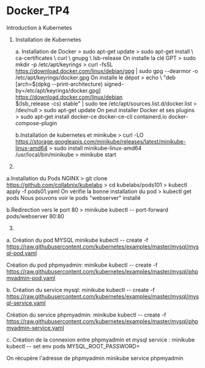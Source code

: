 # Docker_TP4

Introduction à Kubernetes

1. Installation de Kubernetes

   a. Installation de Docker
         > sudo apt-get update
         > sudo apt-get install \ ca-certificates \ curl \ gnupg \ lsb-release
       On installe la clé GPT
         > sudo mkdir -p /etc/apt/keyrings
         > curl -fsSL https://download.docker.com/linux/debian/gpg | sudo gpg --dearmor -o /etc/apt/keyrings/docker.gpg
       On installe le dépot 
         > echo \ "deb [arch=$(dpkg --print-architecture) signed-by=/etc/apt/keyrings/docker.gpg] https://download.docker.com/linux/debian \
           $(lsb_release -cs) stable" | sudo tee /etc/apt/sources.list.d/docker.list > /dev/null
         > sudo apt-get update
       On peut installer Docker et ses plugins
         > sudo apt-get install docker-ce docker-ce-cli containerd.io docker-compose-plugin
         
   b.Installation de kubernetes et minikube
         > curl -LO https://storage.googleapis.com/minikube/releases/latest/minikube-linux-amd64
         > sudo install minikube-linux-amd64 /usr/local/bin/minikube
         > minikube start
         
 2.
   a.Installation du Pods NGINX
         > git clone https://github.com/collabnix/kubelabs
         > cd kubelabs/pods101
         > kubectl apply -f pods01.yaml
     On vérifie la bonne installation du pod 
         > kubectl get pods
     Nous pouvons voir le pods "webserver" installé
     
   b.Redirection vers le port 80 
         > minikube kubectl -- port-forward pods/webserver 80:80
         
3.
a.
  Création du pod MYSQL
  minikube kubectl -- create -f https://raw.githubusercontent.com/kubernetes/examples/master/mysql/mysql-pod.yaml

  Création du pod phpmyadmin:
  minikube kubectl --  create -f https://raw.githubusercontent.com/kubernetes/examples/master/mysql/phpmyadmin-pod.yaml

b.
  Création du service mysql:
  minikube kubectl --  create -f https://raw.githubusercontent.com/kubernetes/examples/master/mysql/mysql-service.yaml

  Création du service phpmyadmin:
  minikube kubectl --  create -f https://raw.githubusercontent.com/kubernetes/examples/master/mysql/phpmyadmin-service.yaml
 
 c.
  Création de la connexion entre phpmyadmin et mysql service :
  minikube kubectl -- set env pods <phpmyadmin-pod-name> MYSQL_ROOT_PASSWORD=<your-password>

  On récupère l'adresse de phpmyadmin
  minikube service phpmyadmin

